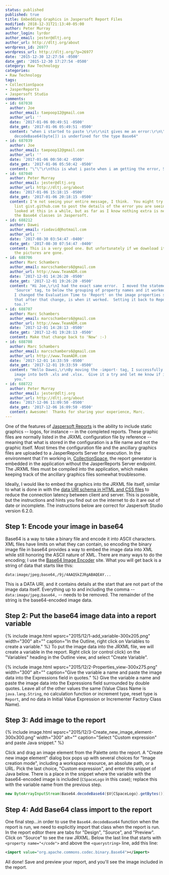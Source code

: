 ```yaml
---
status: published
published: true
title: Embedding Graphics in Jaspersoft Report Files
modified: 2018-12-31T21:13:40-05:00
author: Peter Murray
author_login: lyrdor
author_email: jester@dltj.org
author_url: http://dltj.org/about
wordpress_id: 26977
wordpress_url: http://dltj.org/?p=26977
date: '2015-12-30 12:27:54 -0500'
date_gmt: '2015-12-30 17:27:54 -0500'
category: Raw Technology
categories:
- Raw Technology
tags:
- CollectionSpace
- JasperReports
- Jaspersoft Studio
comments:
- id: 687038
  author: Joe
  author_email: taepoop12@gmail.com
  author_url: ''
  date: '2017-01-06 00:49:51 -0500'
  date_gmt: '2017-01-06 05:49:51 -0500'
  content: "when i started to paste \r\n\r\nit gives me an error:\r\n\"The method
    decodeBase64(byte[]) is underfined for the type Base64"
- id: 687039
  author: Joe
  author_email: taepoop12@gmail.com
  author_url: ''
  date: '2017-01-06 00:50:42 -0500'
  date_gmt: '2017-01-06 05:50:42 -0500'
  content: "\"\"\r\nthis is what i paste when i am getting the error, STEP 4"
- id: 687040
  author: Peter Murray
  author_email: jester@dltj.org
  author_url: http://dltj.org/about
  date: '2017-01-06 15:18:15 -0500'
  date_gmt: '2017-01-06 20:18:15 -0500'
  content: I'm not seeing your entire message, I think.  You might try using a service
    list gist.github.com to post the details of the error you are seeing.  I haven't
    looked at this in a while, but as far as I know nothing extra is needed to include
    the Base64 classes in Jaspersoft.
- id: 688212
  author: Dawei
  author_email: riodavid@hotmail.com
  author_url: ''
  date: '2017-08-30 03:54:47 -0400'
  date_gmt: '2017-08-30 07:54:47 -0400'
  content: This is a very good one. But unfortunately if we download it into excel,
    the pictures are gone.
- id: 688706
  author: Marc Schambers
  author_email: marcschambers6@gmail.com
  author_url: http://www.TeamADR.com
  date: '2017-12-01 14:26:20 -0500'
  date_gmt: '2017-12-01 19:26:20 -0500'
  content: "Hi Joe,\r\nI had the exact same error.  I moved the statement, in the
    'Source' tag, to below the grouping of property names and it worked:\r\n \t\r\n\t\r\n\t\r\n\t\r\n\t\r\n\r\nAlso,
    I changed the Evaluation Time to 'Report' on the image properties screen.  (Weird
    that after that change, is when it worked.  Setting it back to Report, works now
    too.)"
- id: 688707
  author: Marc Schambers
  author_email: marcschambers6@gmail.com
  author_url: http://www.TeamADR.com
  date: '2017-12-01 14:28:13 -0500'
  date_gmt: '2017-12-01 19:28:13 -0500'
  content: Make that change back to 'Now' :-)
- id: 688708
  author: Marc Schambers
  author_email: marcschambers6@gmail.com
  author_url: http://www.TeamADR.com
  date: '2017-12-01 14:33:59 -0500'
  date_gmt: '2017-12-01 19:33:59 -0500'
  content: "Hello Dawei,\r\nBy moving the -import- tag, I successfully imported the
    image into both .xls and .xlsx.  Give it a try and let me know if it works for
    you."
- id: 688722
  author: Peter Murray
  author_email: jester@dltj.org
  author_url: http://dltj.org/about
  date: '2017-12-06 11:09:50 -0500'
  date_gmt: '2017-12-06 16:09:50 -0500'
  content: Awesome!  Thanks for sharing your experience, Marc.
---
```

One of the features of [Jaspersoft Reports](http://www.jaspersoft.com/reporting-software "Reporting Software - TIBCO Jaspersoft") is the ability to include static graphics -- logos, for instance -- in the completed reports. These graphic files are normally listed in the JRXML configuration file by reference -- meaning that what is stored in the configuration is a file name and not the graphic itself. Most times the configuration file and the ancillary graphics files are uploaded to a JasperReports Server for execution. In the environment that I'm working in, [CollectionSpace](http://collectionspace.org/ "http://collectionspace.org/"), the report generator is embedded in the application without the JasperReports Server endpoint. The JRXML files must be compiled into the application, which makes keeping track of the ancillary graphics files somewhat troublesome.

Ideally, I would like to embed the graphics into the JRXML file itself, similar to what is done in with the [data URI schema in HTML and CSS files](https://en.wikipedia.org/wiki/Data_URI_scheme "Data URI Schema - Wikipedia") to reduce the connection latency between client and server. This is possible, but the instructions and hints you find out on the internet to do it are out of date or incomplete. The instructions below are correct for Jaspersoft Studio version 6.2.0.

## Step 1: Encode your image in base64

Base64 is a way to take a binary file and encode it into ASCII characters. XML files have limits on what they can contain, so encoding the binary image file in base64 provides a way to embed the image data into XML while still honoring the ASCII nature of XML. There are many ways to do the encoding; I use the [Base64 Image Encoder](https://www.base64-image.de/) site. What you will get back is a string of data that starts like this:

```plaintext
data:image/jpeg;base64,/9j/4AAQSkZJRgABAQEAY...
```

This is a DATA URI, and it contains details at the start that are not part of the image data itself. Everything up to and including the comma -- `data:image/jpeg;base64,` -- needs to be removed. The remainder of the string is the base64-encoded image data.

## Step 2: Put the base64 image data into a report variable
{% include image.html
    wpsrc="2015/12/1-add_variable-300x205.png"
    width="300"
    alt=""
    caption="In the Outline, right click on Variables to create a variable."
%}
To put the image data into the JRXML file, we will create a variable in the report. Right click (or control click) on the "Variables" heading in the Outline view, and select "Create Variable".  

{% include image.html
    wpsrc="2015/12/2-Properties_view-300x275.png"
    width="300"
    alt=""
    caption="Give the variable a name and paste the image data into the Expressions field in quotes."
%}
Give the variable a name and paste the image data into the Expressions field surrounded by double quotes. Leave all of the other values the same (Value Class Name is `java.lang.String`, no calculation function or increment type, reset type is `Report`, and no data in Initial Value Expression or Incrementer Factory Class Name).

## Step 3: Add image to the report
{% include image.html
    wpsrc="2015/12/3-Create_new_image_element-300x300.png"
    width="300"
    alt=""
    caption="Select \"Custom expression\" and paste Java snippet."
%}

Click and drag an image element from the Palette onto the report. A "Create new image element" dialog box pops up with several choices for "Image creation mode", including a workspace resource, an absolute path, or a URL. Pick the last choice, "Custom expression", and enter this snippet of Java below. There is a place in the snippet where the variable with the base64-encoded image is included (`CSpaceLogo` in this case); replace this with the variable name from the previous step.

```java
new ByteArrayInputStream(Base64.decodeBase64($V{CSpaceLogo}.getBytes()))
```

## Step 4: Add Base64 class import to the report

One final step...in order to use the `Base64.decodeBase64` function when the report is run, we need to explicitly import that class when the report is run. In the report editor there are tabs for "Design", "Source", and "Preview". Click on "Source" to see the raw JRXML. Below the last line that starts with `<property name="</code">` and above the `<querystring>` line, add this line:

```xml
<import value="org.apache.commons.codec.binary.Base64"></import>
```

All done! Save and preview your report, and you'll see the image included in the report.
